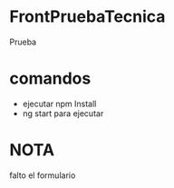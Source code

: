 # FrontPruebaTecnica
Prueba
# comandos
* ejecutar npm Install
* ng start para ejecutar
# NOTA
falto el formulario
